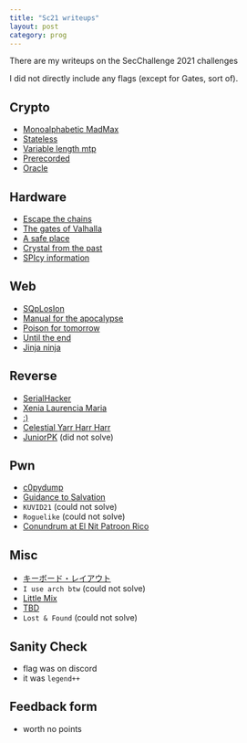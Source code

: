 ```yaml
---
title: "Sc21 writeups"
layout: post
category: prog
---
```



There are my writeups on the SecChallenge 2021 challenges

I did not directly include any flags (except for Gates, sort of).

## Crypto
- [Monoalphabetic MadMax](/sc21/crypto/monoalphabetic)
- [Stateless](/sc21/crypto/stateless)
- [Variable length mtp](/sc21/crypto/variable)
- [Prerecorded](/sc21/crypto/prerecorded)
- [Oracle](/sc21/crypto/oracle)

## Hardware
- [Escape the chains](/sc21/hw/chains)
- [The gates of Valhalla](/sc21/hw/gates)
- [A safe place](/sc21/hw/safe)
- [Crystal from the past](/sc21/hw/crystal)
- [SPIcy information](/sc21/hw/spi)

## Web
- [SQpLosIon](/sc21/web/sql)
- [Manual for the apocalypse](/sc21/web/manual)
- [Poison for tomorrow](/sc21/web/poison)
- [Until the end](/sc21/web/until_the_end)
- [Jinja ninja](/sc21/web/jinja)

## Reverse
- [SerialHacker](/sc21/reverse/serial)
- [Xenia Laurencia Maria](/sc21/reverse/excel)
- [:)](/sc21/reverse/smiley)
- [Celestial Yarr Harr Harr](/sc21/reverse/yarr)
- [JuniorPK](/sc21/reverse/jpk) (did not solve)

## Pwn
- [c0pydump](/sc21/pwn/copy)
- [Guidance to Salvation](/sc21/pwn/salvation)
- `KUVID21` (could not solve)
- `Roguelike` (could not solve)
- [Conundrum at El Nit Patroon Rico](/sc21/pwn/me)

## Misc
- [キーボード・レイアウト](/sc21/misc/keyboard)
- `I use arch btw` (could not solve)
- [Little Mix](/sc21/misc/mix)
- [TBD](/sc21/misc/tbd)
- `Lost & Found` (could not solve)

## Sanity Check
- flag was on discord
- it was `legend++`

## Feedback form
- worth no points